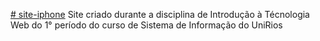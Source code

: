 [# site-iphone](https://enzomaia04.github.io/site-iphone/)
Site criado durante a disciplina de Introdução à Técnologia Web do 1° período do curso de Sistema de Informação do UniRios

